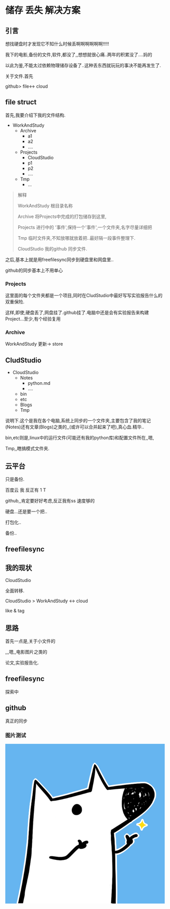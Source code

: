 # 储存  丢失 解决方案

## 引言

想找硬盘时才发现它不知什么时候丢啊啊啊啊啊啊!!!!!

我下的电影,备份的文件,软件,都没了,,想想就很心痛..两年的积累没了....妈的

以此为鉴,不能太过依赖物理储存设备了..这种丢东西就玩玩的事决不能再发生了.



关于文件.首先

github> file<-> cloud



## file struct

首先,我要介绍下我的文件结构.

- WorkAndStudy
    - Archive
        - a1
        - a2
        - ....
    - Projects
        - CloudStudio
        - p1
        - p2
        - ....
    - Tmp
        - ...

> 解释
>
> WorkAndStudy 根目录名称
>
> Archive 将Projects中完成的打包储存到这里,
>
> Projects 进行中的 '事件',保持一个'事件',一个文件夹,名字尽量详细把
>
> Tmp 临时文件夹,不知放哪就放着把..最好隔一段事件整理下.
>
> CloudStudio 我的github 同步文件.



之后,基本上就是用freefilesync同步到硬盘里和网盘里..



github的同步基本上不用单心



### Projects

这里面的每个文件夹都是一个项目,同时在CludStudio中最好写写实验报告什么的双重保险.

这样,即使,硬盘丢了,网盘挂了.github挂了.电脑中还是会有实验报告来构建Project...至少,有个经验复用



### Archive



WorkAndStudy 更新-> store



## CludStudio

* CloudStudio
    * Notes
        * python.md
        * ....
    * bin
    * etc
    * Blogs
    * Tmp



说明下.这个是我在各个电脑,系统上同步的一个文件夹,主要包含了我的笔记(Notes)还有文章(Blogs)之类的,,(或许可以合并起来了吧),真心血.精华..

bin,etc则是,linux中的运行文件(可能还有我的python库)和配置文件所在,,嗯,

Tmp,,瞎搞模式文件夹.



## 云平台

只是备份.

百度云 我 反正有 1 T

github,,肯定要好好考虑,反正我有ss 速度够的

硬盘...还是要一个把..

打包化..

备份..







## freefilesync



## 我的现状

CloudStudio

全面转移.

CloudStudio > WorkAndStudy <-> cloud

like & tag



## 思路

首先一点是,关于小文件的

,,,嗯,,电影图片之类的



论文,实验报告化.









## freefilesync

探索中

## github

真正的同步





### 图片测试



![LiouKanShan](./Resources/Pictures/LiouKanShan.jpg)




